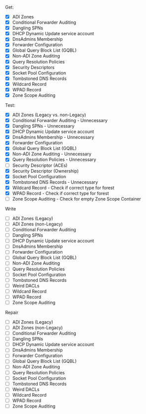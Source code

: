 Get:
- [x] ADI Zones
- [x] Conditional Forwarder Auditing
- [x] Dangling SPNs
- [x] DHCP Dynamic Update service account
- [x] DnsAdmins Membership
- [x] Forwarder Configuration
- [x] Global Query Block List (GQBL)
- [x] Non-ADI Zone Auditing
- [x] Query Resolution Policies
- [x] Security Descriptors
- [x] Socket Pool Configuration
- [x] Tombstoned DNS Records
- [x] Wildcard Record
- [x] WPAD Record
- [x] Zone Scope Auditing

Test:
- [x] ADI Zones (Legacy vs. non-Legacy)
- [x] Conditional Forwarder Auditing - Unnecessary
- [x] Dangling SPNs - Unnecessary
- [x] DHCP Dynamic Update service account
- [x] DnsAdmins Membership - Unnecessary
- [x] Forwarder Configuration
- [x] Global Query Block List (GQBL)
- [x] Non-ADI Zone Auditing - Unnecessary
- [x] Query Resolution Policies - Unnecessary
- [ ] Security Descriptor (ACEs)
- [x] Security Descriptor (Ownership)
- [x] Socket Pool Configuration
- [x] Tombstoned DNS Records - Unnecessary
- [x] Wildcard Record - Check if correct type for forest
- [x] WPAD Record - Check if correct type for forest
- [ ] Zone Scope Auditing - Check for empty Zone Scope Container

Write
- [ ] ADI Zones (Legacy)
- [ ] ADI Zones (non-Legacy)
- [ ] Conditional Forwarder Auditing
- [ ] Dangling SPNs
- [ ] DHCP Dynamic Update service account
- [ ] DnsAdmins Membership
- [ ] Forwarder Configuration
- [ ] Global Query Block List (GQBL)
- [ ] Non-ADI Zone Auditing
- [ ] Query Resolution Policies
- [ ] Socket Pool Configuration
- [ ] Tombstoned DNS Records
- [ ] Weird DACLs
- [ ] Wildcard Record
- [ ] WPAD Record
- [ ] Zone Scope Auditing

Repair
- [ ] ADI Zones (Legacy)
- [ ] ADI Zones (non-Legacy)
- [ ] Conditional Forwarder Auditing
- [ ] Dangling SPNs
- [ ] DHCP Dynamic Update service account
- [ ] DnsAdmins Membership
- [ ] Forwarder Configuration
- [ ] Global Query Block List (GQBL)
- [ ] Non-ADI Zone Auditing
- [ ] Query Resolution Policies
- [ ] Socket Pool Configuration
- [ ] Tombstoned DNS Records
- [ ] Weird DACLs
- [ ] Wildcard Record
- [ ] WPAD Record
- [ ] Zone Scope Auditing
